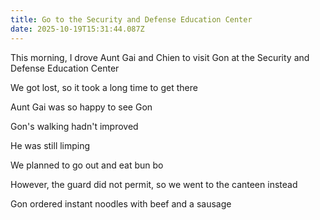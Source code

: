 ```yaml
---
title: Go to the Security and Defense Education Center
date: 2025-10-19T15:31:44.087Z
---
```


This morning, I drove Aunt Gai and Chien to visit Gon at the Security and Defense Education Center

We got lost, so it took a long time to get there

Aunt Gai was so happy to see Gon

Gon's walking hadn't improved

He was still limping

We planned to go out and eat bun bo

However, the guard did not permit, so we went to the canteen instead

Gon ordered instant noodles with beef and a sausage
